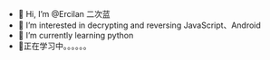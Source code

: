 - 👋 Hi, I’m @Ercilan 二次蓝
- 👀 I’m interested in decrypting and reversing JavaScript、Android
- 🍅 I’m currently learning python
- 🍎正在学习中。。。。。。
<!---
- 💞️ I’m looking to collaborate on ...
- 📫 How to reach me ...

Ercilan/Ercilan is a ✨ special ✨ repository because its `README.md` (this file) appears on your GitHub profile.
You can click the Preview link to take a look at your changes.
--->
